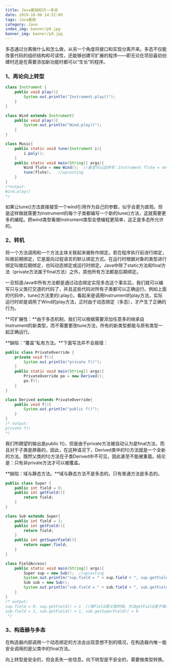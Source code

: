 ```yaml
---
title: Java基础知识——多态
date: 2019-10-08 14:52:09
tags: Java基础
category: Java
index_img: banner/p9.jpg
banner_img: banner/p9.jpg
---
```


 多态通过分离做什么和怎么做，从另一个角度将接口和实现分离开来。多态不仅能改善代码的组织结构和可读性，还能够创建可扩展的程序——即无论在项目最初创建时还是在需要添加新功能时都可以“生长”的程序。

<!--more-->

### 1、再论向上转型

```java
class Instrument {
	public void play(){
		System.out.println("Instrument.play()");
	}
}

class Wind extends Instrument{
	public void play(){
		System.out.println("Wind.play()");
	}
}

class Music{
    public static void tune(Instrument i){
        i.paly();
    }
    public static void main(String[] args){
        Wind flute = new Wind();  //甚至可以这样写：Instrument flute = new Wind();
        tune(flute);   //upcasting
    }
}
/*output:
Wind.play()
*/
```

如果让tune()方法直接接受一个wind引用作为自己的参数，似乎会更为直观。但是这样做就需要为Instrument的每个子类都编写一个新的tune()方法，这就需要更多的编程。把wind类型看做Instrument类型会使编程更简单，这正是多态所允许的。

### 2、转机

将一个方法调用和一个方法主体关联起来被称作绑定。若在程序执行前进行绑定，叫做前期绑定，它是面向过程语言的默认绑定方式。在运行时根据对象的类型进行绑定叫做后期绑定，也叫动态绑定或运行时绑定。Java中除了static方法和final方法（private方法属于final方法）之外，其他所有方法都是后期绑定。

一旦知道Java中所有方法都是通过动态绑定实现多态这个事实后，我们就可以编写只与父类打交道的代码了，并且这些代码对所有子类都可以正确运行。例如上面的代码中，tune()方法里的i.play()，看起来是调用Instrument的play方法，实际运行时却是调用了Wind的play方法，正时由于动态绑定（多态），才产生了正确的行为。

**可扩展性：**由于多态机制，我们可以根据需要添加任意多的继承自Instrument的新类型，而不需要更改tune方法，所有的新类型都能与原有类型一起正确运行。

**缺陷：“覆盖”私有方法。**下面写法并不会报错：

```java
public class PrivateOverride {
    private void f(){
        System.out.println("private f()");
    }
    public static void main(String[] args){
        PrivateOverride po = new Derived();
        po.f();
    }
}

class Derived extends PrivateOverride{
    public void f(){
        System.out.println("public f()");
    }
}
/* output:
private f()
*/
```

我们所期望的输出是public f()，但是由于private方法被自动认为是final方法，而且对于子类是屏蔽的，因此，在这种请况下，Derived类中的f()方法就是一个全新的方法。既然父类的f()方法在子类Derived中不可见，因此甚至不能被重载。结论是：只有非private方法才可以被覆盖。

**缺陷：域与静态方法。**域与静态方法不是多态的。只有普通方法是多态的。

``` java
public class Super {
    public int field = 0;
    public int getField(){
        return field;
    }
}

class Sub extends Super{
    public int field = 1;
    public int getField(){
        return field;
    }
    public int getSuperField(){
        return super.field;
    }
}

class FieldAccess{
    public static void main(String[] args){
        Super sup = new Sub();  //upcasting
        System.out.println("sup.field = " + sup.field + ", sup.getField() = " + sup.getField());
        Sub sub = new Sub();
        System.out.println("sub.field = " + sub.field + ", sub.getField() = " + sub.getField() + ", sub.getSuperField() = " + sub.getSuperField());
    }
}
/* output:
sup.field = 0, sup.getField() = 1  //域field是父类的域，方法getField是子类的方法，说明域不是多态的
sub.field = 1, sub.getField() = 1, sub.getSuperField() = 0
 */
```

### 3、构造器与多态

在构造器内部调用一个动态绑定的方法会出现意想不到的情况，在构造器内唯一能安全调用的是父类中的final方法。



向上转型是安全的，但会丢失一些信息。向下转型是不安全的，需要做类型转换。